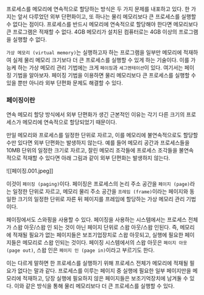 프로세스를 메모리에 연속적으로 할당하는 방식은 두 가지 문제를 내포하고 있다. 한 가지는 앞서 다루었던 외부 단편화이고, 또 하나는 물리 메모리보다 큰 프로세스를 실행할 수 없다는 점이다. 프로세스를 반드시 메모리에 연속적으로 할당해야 한다면 메모리보다 큰 프로그램은 적재할 수 없다. 4GB 메모리가 설치된 컴퓨터로는 4GB 이상의 프로그램을 실행할 수 없다.

`가상 메모리 (virtual memory)`는 실행하고자 하는 프로그램을 일부만 메모리에 적재하여 실제 물리 메모리 크기보다 더 큰 프로세스를 실행할 수 있게 하는 기술이다. 이를 가능케 하는 가상 메모리 관리 기법에는 크게 `페이징`과 `세그멘테이션`이 있다. 여기서는 페이징 기법을 알아보자. 페이징 기법을 이용하면 물리 메모리보다 큰 프로세스를 실행할 수 있을 뿐만 아니라 외부 단편화 문제도 해결할 수 있다.

### 페이징이란
연속 메모리 할당 방식에서 외부 단편화가 생긴 근본적인 이유는 각기 다른 크기의 프로세스가 메모리에 연속적으로 할당되었기 때문이다.

만일 메모리와 프로세스를 일정한 단위로 자르고, 이를 메모리에 불연속적으로도 할당할 수만 있다면 외부 단편화는 발생하지 않는다. 예를 들어 메모리 공간과 프로세스들을 10MB 단위의 일정한 크기로 자르고, 잘린 메모리 조각들에 프로세스 조각들을 불연속적으로 적재할 수 있다면 아래 그림과 같이 외부 단편화는 발생하지 않는다.

![[페이징.001.jpeg]]

이것이 `페이징 (paging)`이다. 페이징은 프로세스의 논리 주소 공간을 `페이지 (page)`라는 일정한 단위로 자르고, 메모리 물리 주소 공간을 `프레임 (frame)`이라는 페이지와 동일한 크기의 일정한 단위로 자른 뒤 페이지를 프레임에 할당하는 가상 메모리 관리 기법이다.

페이징에서도 스와핑을 사용할 수 있다. 페이징을 사용하는 시스템에서는 프로세스 전체가 스왑 아웃/스왑 인 되는 것이 아닌 페이지 단위로 스왑 아웃/스왑 인된다. 즉, 메모리에 적재될 필요가 없는 페이지들은 보조기업장치로 스왑 아웃되고, 실행에 필요한 페이지들은 메모리로 스왑 인되는 것이다. 페이징 시스템에서의 스왑 아웃은 `페이지 아웃 (page out)`, 스왑 인은 `페이지 인 (page in)`이라고 부르기도 한다.

이는 다르게 말하면 한 프로세스를 실행하기 위해 프로세스 전체가 메모리에 적재될 필요가 없다는 말과 같다. 프로세스를 이루는 페이지 중 실행에 필요한 일부 페이지만을 메모리에 적재하고, 당장 실행에 필요하지 않은 페이지들은 보조기억장치에 남겨둘 수 있다. 이와 같은 방식을 통해 물리 메모리보다 더 큰 프로세스를 실행할 수 있다.